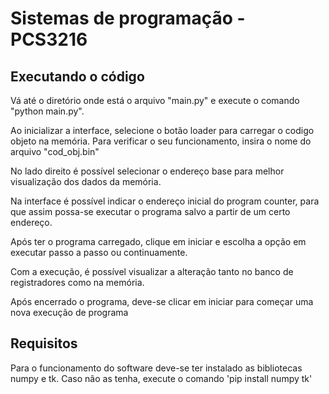 # Sistemas de programação - PCS3216
## Executando o código
Vá até o diretório onde está o arquivo "main.py" e execute o comando "python main.py".

Ao inicializar a interface, selecione o botão loader para carregar o codigo objeto na memória. Para verificar o seu funcionamento, insira o nome do arquivo "cod_obj.bin"

No lado direito é possível selecionar o endereço base para melhor visualização dos dados da memória.

Na interface é possível indicar o endereço inicial do program counter, para que assim possa-se executar o programa salvo a partir de um certo endereço.

Após ter o programa carregado, clique em iniciar e escolha a opção em executar passo a passo ou continuamente.

Com a execução, é possível visualizar a alteração tanto no banco de registradores como na memória.

Após encerrado o programa, deve-se clicar em iniciar para começar uma nova execução de programa

## Requisitos
Para o funcionamento do software deve-se ter instalado as bibliotecas numpy e tk. Caso não as tenha, execute o comando 'pip install numpy tk'